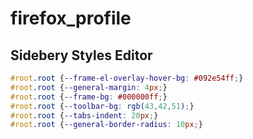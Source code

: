 # firefox_profile

## Sidebery Styles Editor

```css
#root.root {--frame-el-overlay-hover-bg: #092e54ff;}
#root.root {--general-margin: 4px;}
#root.root {--frame-bg: #000000ff;}
#root.root {--toolbar-bg: rgb(43,42,51);}
#root.root {--tabs-indent: 20px;}
#root.root {--general-border-radius: 10px;}
```
